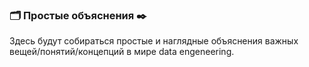 ### 🗂️ Простые объяснения ✒️ 

Здесь будут собираться простые и наглядные объяснения важных вещей/понятий/концепций в мире data engeneering.  
